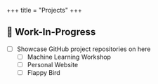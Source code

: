 +++
title = "Projects"
+++

## 🚧 Work-In-Progress

- [ ] Showcase GitHub project repositories on here
    - [ ] Machine Learning Workshop
    - [ ] Personal Website
    - [ ] Flappy Bird
